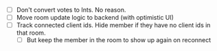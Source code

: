 - [ ] Don't convert votes to Ints. No reason.
- [ ] Move room update logic to backend (with optimistic UI)
- [ ] Track connected client ids. Hide member if they have no client ids in that room.
  - [ ] But keep the member in the room to show up again on reconnect
